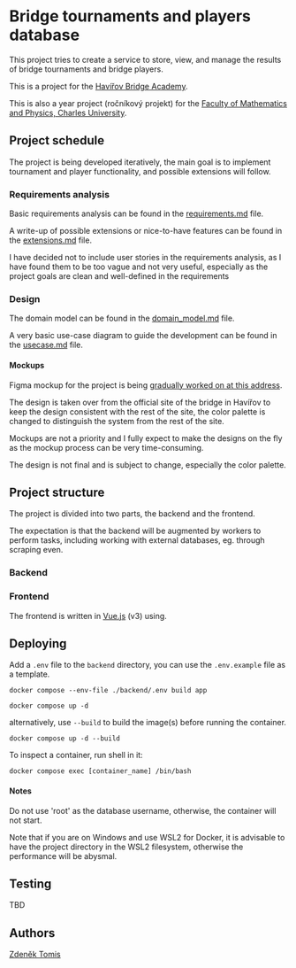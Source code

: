 
# Bridge tournaments and players database

This project tries to create a service to store, view, and manage the results of bridge tournaments and bridge players.

This is a project for the [Havířov Bridge Academy](https://www.bridzhavirov.cz/).

This is also a year project (ročníkový projekt) for the [Faculty of Mathematics and Physics, Charles University](https://www.mff.cuni.cz/en).

## Project schedule

The project is being developed iteratively, the main goal is to implement tournament and player functionality, and possible extensions will follow.

### Requirements analysis

Basic requirements analysis can be found in the [requirements.md](analysis/requirements.md) file.

A write-up of possible extensions or nice-to-have features can be found in the [extensions.md](analysis/extensions.md) file.

I have decided not to include user stories in the requirements analysis, as I have found them to be too vague and not very useful, especially as the project goals are clean and well-defined in the requirements

### Design

The domain model can be found in the [domain_model.md](design/domain_model.md) file.

A very basic use-case diagram to guide the development can be found in the [usecase.md](design/usecase.md) file.

#### Mockups
Figma mockup for the project is being [gradually worked on at this address](https://www.figma.com/file/7viqnEaCt7VbuPwxjV9PUJ/matrikabs?node-id=102%3A644&t=disWhiQWDYSMkD8x-1).

The design is taken over from the official site of the bridge in Havířov to keep the design consistent with the rest of the site, the color palette is changed to distinguish the system from the rest of the site.

Mockups are not a priority and I fully expect to make the designs on the fly as the mockup process can be very time-consuming.

The design is not final and is subject to change, especially the color palette.


## Project structure

The project is divided into two parts, the backend and the frontend.

The expectation is that the backend will be augmented by workers to perform tasks, including working with external databases, eg. through scraping even.



### Backend

### Frontend

The frontend is written in [Vue.js](https://vuejs.org/) (v3) using.

## Deploying


Add a `.env` file to the `backend` directory, you can use the `.env.example` file as a template.

```
docker compose --env-file ./backend/.env build app
```

```
docker compose up -d
```

alternatively, use `--build` to build the image(s) before running the container.

```
docker compose up -d --build 
```

To inspect a container, run shell in it:
```
docker compose exec [container_name] /bin/bash

```

#### Notes

Do not use 'root' as the database username, otherwise, the container will not start.

Note that if you are on Windows and use WSL2 for Docker, it is advisable to have the project directory in the WSL2 filesystem, otherwise the performance will be abysmal.

## Testing

TBD

## Authors 
[Zdeněk Tomis](https://zdenektomis.eu)